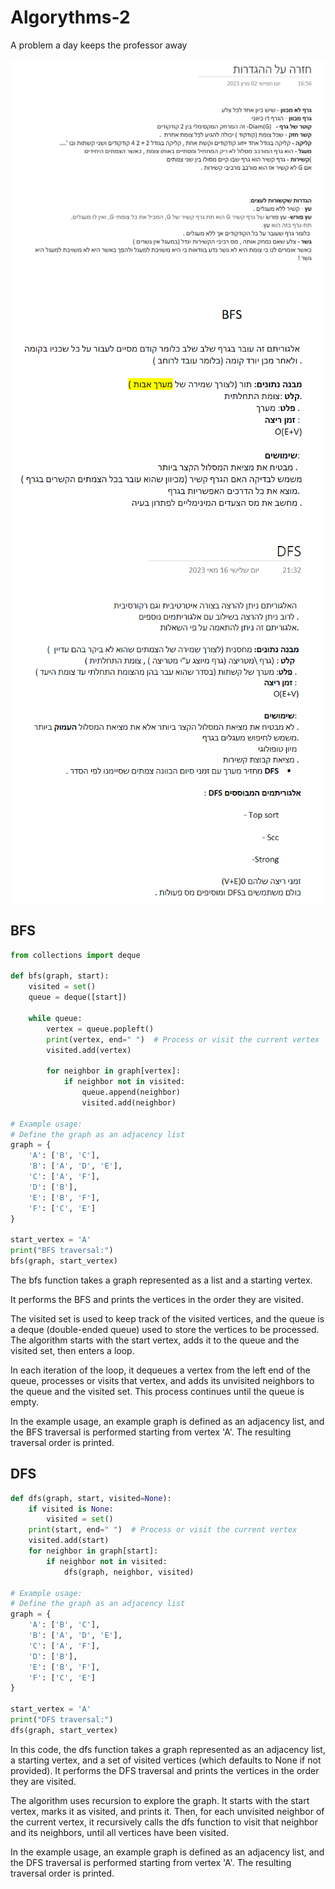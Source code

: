 # Algorythms-2

A problem a day keeps the professor away

<img src="./hagdarot.png" alt="img description" />

<img src="./hagdara bfs.png" alt="img description" />

<img src="./hagdara dfs.png" alt="img description" />


## BFS
```python
from collections import deque

def bfs(graph, start):
    visited = set()
    queue = deque([start])

    while queue:
        vertex = queue.popleft()
        print(vertex, end=" ")  # Process or visit the current vertex
        visited.add(vertex)

        for neighbor in graph[vertex]:
            if neighbor not in visited:
                queue.append(neighbor)
                visited.add(neighbor)

# Example usage:
# Define the graph as an adjacency list
graph = {
    'A': ['B', 'C'],
    'B': ['A', 'D', 'E'],
    'C': ['A', 'F'],
    'D': ['B'],
    'E': ['B', 'F'],
    'F': ['C', 'E']
}

start_vertex = 'A'
print("BFS traversal:")
bfs(graph, start_vertex)
```
The bfs function takes a graph represented as a list and a starting vertex.

It performs the BFS and prints the vertices in the order they are visited.

The visited set is used to keep track of the visited vertices, and the queue is a deque (double-ended queue) used to store the vertices to be processed. The algorithm starts with the start vertex, adds it to the queue and the visited set, then enters a loop.

In each iteration of the loop, it dequeues a vertex from the left end of the queue, processes or visits that vertex, and adds its unvisited neighbors to the queue and the visited set. This process continues until the queue is empty.

In the example usage, an example graph is defined as an adjacency list, and the BFS traversal is performed starting from vertex 'A'. The resulting traversal order is printed. 


## DFS
```python
def dfs(graph, start, visited=None):
    if visited is None:
        visited = set()
    print(start, end=" ")  # Process or visit the current vertex
    visited.add(start)
    for neighbor in graph[start]:
        if neighbor not in visited:
            dfs(graph, neighbor, visited)

# Example usage:
# Define the graph as an adjacency list
graph = {
    'A': ['B', 'C'],
    'B': ['A', 'D', 'E'],
    'C': ['A', 'F'],
    'D': ['B'],
    'E': ['B', 'F'],
    'F': ['C', 'E']
}

start_vertex = 'A'
print("DFS traversal:")
dfs(graph, start_vertex)
```

In this code, the dfs function takes a graph represented as an adjacency list, a starting vertex, and a set of visited vertices (which defaults to None if not provided). It performs the DFS traversal and prints the vertices in the order they are visited.

The algorithm uses recursion to explore the graph. 
It starts with the start vertex, marks it as visited, and prints it. Then, for each unvisited neighbor of the current vertex, it recursively calls the dfs function to visit that neighbor and its neighbors, until all vertices have been visited.

In the example usage, an example graph is defined as an adjacency list, and the DFS traversal is performed starting from vertex 'A'. The resulting traversal order is printed.
